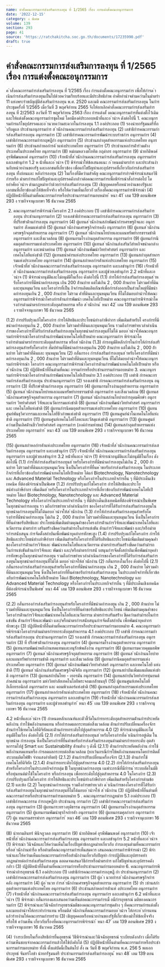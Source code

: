 ```yaml
---
name: คำสั่งคณะกรรมการส่งเสริมการลงทุน ที่ 1/2565 เรื่อง การแต่งตั้งคณะอนุกรรมการ
date: '2022-12-15'
category: ง พิเศษ
volume: 139
section: 293
page: 41
source: 'https://ratchakitcha.soc.go.th/documents/17235990.pdf'
draft: true
---
```


# คำสั่งคณะกรรมการส่งเสริมการลงทุน ที่ 1/2565 เรื่อง การแต่งตั้งคณะอนุกรรมการ

ค ําสั่งคณะกรรมกํารส่งเสริมกํารลงทุน ที่ 1/2565 เรื่อง กํารแต่งตั้งคณะอนุกรรมกําร เพื่อให้กํารด ําเนินกํารส่งเสริมกํารลงทุนเป็นไปด้วยควํามเรียบร้อยและมีประสิทธิภําพ อําศัยอํานําจตํามควํามในมําตรํา 11 แห่งพระรําชบัญญัติส่งเสริมกํารลงทุน พ.ศ. 2520 และมติ คณะกรรมกํารส่งเสริมกํารลงทุน ในกํารประชุมครั้งที่ 1/2565 เมื่อวันที่ 3 พฤศจิกํายน 2565 จึงให้ยกเลิกคําสั่งคณะกรรมกํารส่งเสริมกํารลงทุน ที่ 2/2563 ลงวันที่ 11 พฤศจิกํายน 2563 เรื่อง กํารแต่งตั้ งคณะอนุกรรมกํารที่แต่งตั้งไว้เดิม และให้แต่งตั้งคณะอนุกรรมกํารชุดใหม่ โดยมีองค์ประกอบหน้ําที่และอ ํานําจ ดังต่อไปนี้ 1. คณะอนุกรรมกํารแก้ไขอุปสรรคและอ ํานวยควํามสะดวกในกํารลงทุน 1.1 องค์ประกอบ (1) รองนํายกรัฐมนตรีที่ก ํากับดูแล ประธํานอนุกรรมกําร ส ํานักงํานคณะกรรมกํารส่งเสริมกํารลงทุน (2) เลขําธิกํารคณะกรรมกํารส่งเสริมกํารลงทุน อนุกรรมกําร (3) เลขําธิกํารคณะกรรมกํารพัฒนําระบบรําชกําร อนุกรรมกําร (4) เลขําธิกํารคณะกรรมกํารกฤษฎีกํา อนุกรรมกําร (5) ประธํานสภําอุตสําหกรรมแห่งประเทศไทย อนุกรรมกําร (6) ประธํานสภําหอกํารค้ ําแห่งประเทศไทย อนุกรรมกําร (7) ประธํานหอกํารค้ําร่วมต่ํางประเทศในประเทศไทย อนุกรรมกําร (8) หม่อมหลวงชโยทิต กฤดํากร อนุกรรมกําร (9) นํายกิติพงศ์ อุรพีพัฒนพงศ์ อนุกรรมกําร (10) เจ้ําหน้ําที่ส ํานักงํานคณะกรรมกํารส่งเสริมกํารลงทุน อนุกรรมกําร และเลขํานุกําร 1.2 ห น้ําที่และอ ํานําจ (1) พิจํารณําให้ข้อเสนอแนะ ก ําหนดมําตรกําร และประสํานงํานกับหน่วยงํานของรัฐ และเอกชนที่เกี่ยวข้อง เพื่อแก้ไขปัญหําและอุปสรรคที่เกี่ยวกับกํารส่งเสริมกํารลงทุน ทั้งก่อนและ หลังกํารลงทุน (2) ในเรื่องที่มีควํามสําคัญ คณะอนุกรรมกํารอําจพิจํารณําเสนอวิธีกํารหรือ มําตรกํารแก้ไขปัญหําและอุปสรรคดังกล่ําวต่อคณะกรรมกํารเพื่อพิจํารณําสั่งกํารต่อไป โดยอําศัยอ ํานําจ ตํามกฎหมํายว่ําด้วยกํารส่งเสริมกํารลงทุน (3) เชิญบุคคลหรือหน่วยงํานของรัฐและเอกชนที่เกี่ยวข้องมําให้ข้อเท็จจริง หรือให้ควํามเห็นเกี่ยวกั บเรื่องที่คณะอนุกรรมกํารพิจํารณํา (4) ปฏิบัติหน้ําที่อื่นตํามที่คณะกรรมกํารหรือประธํานกรรมกํารมอบหมําย ้ หนา 41 ่ เลม 139 ตอนพิเศษ 293 ง ราชกิจจานุเบกษา 16 ธันวาคม 2565

2. คณะอนุกรรมกํารพิจํารณําโครงกําร 2.1 องค์ประกอบ (1) เลขําธิกํารคณะกรรมกํารส่งเสริมกํารลงทุน ประธํานอนุกรรมกําร (2) รองเลขําธิกํารคณะกรรมกํารส่งเสริมกํารลงทุน อนุกรรมกําร (3) ที่ปรึกษําด้ํานกํารลงทุน อนุกรรมกําร (4) ผู้แทนส ํานักงํานสภําพัฒนํากํารเศรษฐกิจและ อนุกรรมกําร สังคมแห่งชําติ (5) ผู้แทนส ํานักงํานเศรษฐกิจกํารคลัง อนุกรรมกําร (6) ผู้แทนส ํานักงํานเศรษฐกิจอุตสําหกรรม อนุกรรมกําร (7) ผู้แทนส ํานักงํานนโยบํายและแผนทรัพยํากรธรรมชําติ อนุกรรมกําร และสิ่งแวดล้อม (8) ผู้แทนกรมโรงงํานอุตสําหกรรม อนุกรรมกําร (9) ผู้แทนกํารนิคมอุตสําหกรรมแห่งประเทศไทย อนุกรรมกําร (10) ผู้แทนส ํานักงํานส่งเสริมวิสําหกิจขนําดกลําง อนุกรรมกําร และขนําดย่อม (11) ผู้แทนส ํานักงํานพัฒนําวิทยําศําสตร์ อนุกรรมกําร และ เทคโนโลยีแห่งชําติ (12) ผู้แทนธนําคํารแห่งประเทศไทย อนุกรรมกําร (13) ผู้แทนสภําอุตสําหกรรมแห่งประเทศไทย อนุกรรมกําร (14) ผู้แทนสภําหอกํารค้ําแห่งประเทศไทย อนุกรรมกําร (15) เจ้ําหน้ําที่ส ํานักงํานคณะกรรมกํารส่งเสริมกํารลงทุน อนุกรรมกําร และเลขํานุกําร (16) เจ้ําหน้ําที่ส ํานักงํานคณะกรรมกํารส่งเสริมกํารลงทุน อนุกรรมกําร และผู้ช่วยเลขํานุกําร 2.2 หน้ําที่และอ ํานําจ (1) พิจํารณําอนุมัติและไม่อนุมัติในเรื่อง ดังต่อไปนี้ (1.1) กํารให้กํารส่งเสริมกํารลงทุนส ําหรับโครงกํารที่มีขนําดกํารลงทุน เกิน 200 ล้ํานบําท แต่ไม่เกิน 2 , 000 ล้ํานบําท ไม่รวมค่ําที่ดินและทุนหมุนเวียน และโครงกํารที่เป็น กิจกํารผลิตผลิตภัณฑ์เพื่อกํารส่งออกเป็นส่วนใหญ่ที่มีขนําดกํารลงทุนเกิน 2 , 000 ล้ํานบําท ไม่รวม ค่ําที่ดินและทุนหมุนเวียน ที่ไม่ได้มอบอํานําจให้คณะอนุกรรมกํารพิจํารณําโครงกํารด้ํานกํารพัฒนํา เทคโนโลยีเป้ําหมําย คณะอนุกรรมกํารพิจํารณําโครงกํารตํามมําตรกํารยกระดับอุตสําหกรรม หรือ ส ํานักงําน ้ หนา 42 ่ เลม 139 ตอนพิเศษ 293 ง ราชกิจจานุเบกษา 16 ธันวาคม 2565

(1.2) กํารปรับปรุงแก้ไขโครงกําร กํารให้สิทธิและประโยชน์ทํางภําษีอํากร เพิ่มเติมสําหรับโ ครงกํารที่มีขนําดกํารลงทุนเกิน 2 , 000 ล้ํานบําท ไม่รวมค่ําที่ดินและทุนหมุนเวียน รวมถึงกํารขยํายเวลําดําเนินกํารของโครงกํารที่ได้รับกํารส่งเสริมกํารลงทุนในทุกขนําดกํารลงทุนที่ไม่ได้ มอบอ ํานําจให้คณะอนุกรรมกํารพิจํารณําโครงกํารด้ํานกํารพัฒนําเทคโนโลยีเป้ําหมําย คณะอนุกรรมกําร พิจํารณําโครงกํารตํามมําตรกํารยกระดับอุตสําหกรรม หรือส ํานักงําน (1.3) กํารอนุมัติหลักกํารในกํารให้กํารส่งเสริมกํารลงทุนสําหรับโครงกําร สัมปทํานที่มีขนําดกํารลงทุนเกิน 200 ล้ํานบําท แต่ไม่เกิน 2 , 000 ล้ํานบําท ไม่รวมค่ําที่ดินและ ทุนหมุนเวียน (2) กลั่นกรอง กํารส่งเสริมกํารลงทุนส ําหรับโครงกํารที่มีขนําดกํารลงทุนเกิน 2 , 000 ล้ํานบําท ไม่รวมค่ําที่ดินและทุนหมุนเวียน ที่ไม่ได้มอบอํานําจให้คณะอนุกรรมกํารพิจํารณํา โครงกําร คณะอนุกรรมกํารพิจํารณําโครงกํารด้ํานกํารพัฒนําเทคโนโลยีเป้ําหมําย หรือส ํานักงําน (3) ปฏิบัติหน้ําที่อื่นตํามที่คณะ กรรมกํารหรือประธํานกรรมกํารมอบหมําย 3. คณะอนุกรรมกํารพิจํารณําโครงกํารด้ํานกํารพัฒนําเทคโนโลยีเป้ําหมําย 3.1 องค์ประกอบ (1) เลขําธิ กํารคณะกรรมกํารส่งเสริมกํารลงทุน ประธํานอนุกรรมกําร (2) รองเลขําธิ กํารคณะกรรมกํารส่งเสริมกํารลงทุน อนุกรรมกําร (3) ที่ปรึกษําด้ํานกํารลงทุน อนุกรรมกําร (4) ผู้แทนกรมโรงงํานอุตสําหกรรม อนุกรรมกําร (5) ผู้แทนส ํานักงํานนโยบํายและแผนทรัพยํากรธรรมชําติ อนุกรรมกําร และสิ่งแวดล้อม (6) ผู้แทนส ํานักงํานเศรษฐกิจอุตสําหกรรม อนุกรรมกําร (7) ผู้แทนส ํานักงํานสภํานโยบํายกํารอุดมศึกษํา อนุกรรมกําร วิทยําศําสตร์ วิจัยและนวัตกรรมแห่งชําติ (8) ผู้แทนส ํานักงํานพัฒนําวิทยําศําสตร์ อนุกรรมกําร และ เทคโนโลยีแห่งชําติ (9) ผู้แทนกํารนิคมอุตสําหกรรมแห่งประเทศไทย อนุกรรมกําร (10) ผู้แทนศูนย์พันธุวิศวกรรมและเทคโนโลยีชีวภําพแห่งชําติ อนุกรรมกําร (11) ผู้แทนศูนย์นําโนเทคโนโลยีแห่ง ชําติ อนุกรรมกําร (11) ผู้แทนศูนย์เทคโนโลยีโลหะและวัสดุแห่งชําติ อนุกรรมกําร (13) ผู้แทนศูนย์ควํามเป็นเลิศด้ํานชีววิทยําศําสตร์ อนุกรรมกําร (องค์กํารมหําชน) (14) ผู้แทนสภําอุตสําหกรรมแห่งประเทศไทย อนุกรรมกําร ้ หนา 43 ่ เลม 139 ตอนพิเศษ 293 ง ราชกิจจานุเบกษา 16 ธันวาคม 2565

(15) ผู้แทนสภําหอกํารค้ําแห่งประเทศไทย อนุกรรมกําร (16) เจ้ําหน้ําที่ส ํานักงํานคณะกรรมกํารส่งเสริมกํารลงทุน อนุกรรมกําร และเลขํานุกําร (17) เจ้ําหน้ําที่ส ํานักงํานคณะกรรมกํารส่งเสริมกํารลงทุน อนุกรรมกําร และผู้ช่วยเลขํานุกําร 3.2 หน้ําที่และอ ํานําจ (1) พิจํารณําอนุมัติและไม่อนุมัติในเรื่อง ดังต่อไปนี้ (1.1) กํารให้กํารส่งเสริมกํารลงทุนส ําหรับโครงกํารที่มีขนําดกํารลงทุนไม่เกิน 2 , 000 ล้ํานบําท ไม่รวมค่ําที่ดินและทุนหมุนเวียน ซึ่งเป็นโครงกํารที่ยื่นค ําขอรับกํารส่งเสริมกํารลงทุน ในประเภทกิจกํารที่เกี่ยวข้องกับกํารพัฒนําเทคโนโลยีเป้ําหมําย ได้แก่ Biotechnology, Nanotechnology และ Advanced Material Technology หรือโครงกํารในประเภทกิจกํารอื่น ๆ ที่มีประเด็นเชิงเทคนิค ที่ต้องพิจํารณําเป็นพิเศษ (1.2) กํารปรับปรุงแก้ไขโครงกําร กํารให้สิทธิและประโยชน์ทํางภําษีอํากร เพิ่มเติมส ําหรับโครงกํารในประเภทกิจกํารที่เกี่ยวข้องกับกํารพัฒนําเทคโนโลยีเป้ําหมําย ได้แก่ Biotechnology, Nanotechnology และ Advanced Material Technology หรือโครงกํารในประเภทกิจกํารอื่น ๆ ที่มีประเด็นเชิงเทคนิคที่ต้องพิจํารณําเป็นพิเศษในทุกขนําดกํารลงทุน รว มถึงกํารขยํายเวลําดําเนินกําร ของโครงกํารที่ได้รับกํารส่งเสริมกํารลงทุนในทุกขนําดกํารลงทุนที่ไม่ได้มอบอ ํานําจให้ส ํานักงําน (1.3) กํารให้กํารส่งเสริมกํารลงทุนสําหรับโครงกํารที่มีขนําดกํารลงทุน ไม่เกิน 2 , 000 ล้ํานบําท ไม่รวมค่ําที่ดินและทุนหมุนเวียน ซึ่งเป็นโครงกํารที่ยื่นคําขอรับสิทธิและ ประโยชน์เพิ่มเติมตํามคุณค่ําของโครงกํารด้ํานกํารวิจัยและพัฒนําเทคโนโลยีและนวัตกรรม มําตรกําร เสริมสร้ํางขีดควํามสํามํารถในกํารแข่งขัน ด้ํานกํารวิจัยและพัฒนํา และ/หรือมําตรกํารสนับสนุน กํารจัดตั้งสถําบันเพื่อพัฒนําบุคลํากรทักษะสูง (1.4) กํารปรับปรุงแก้ไขโครงกําร กํารให้สิทธิและประโยชน์ทํางภําษีอํากร เพิ่มเติมสําหรับโครงกํารที่ได้รับสิทธิและประโยชน์เพิ่มเติมตํามคุณค่ําของโครงกํารด้ํานกํารวิจัยและ พัฒนําเทคโนโลยีและนวัตกรรม มําตรกํารเสริมสร้ํางขีดควํามสํามํารถในกํารแข่งขันด้ํานกํารวิจัยและ พัฒนํา และ/หรือมําตรกํารสนั บสนุนกํารจัดตั้งสถําบันเพื่อพัฒนําบุคลํากรทักษะสูงในทุกขนําดกํารลงทุน รวมถึงกํารขยํายเวลําดําเนินกํารของโครงกํารที่ได้รับกํารส่งเสริมกํารลงทุนในทุกขนําดกํารลงทุนที่ไม่ได้ มอบอ ํานําจให้ส ํานักงําน (2) กลั่นกรองในเรื่อง ดังต่อไปนี้ (2.1) กลั่นกรองกํารส่งเสริมกํารลงทุนสําหรับโครงกํารที่มีขนําดกํารลงทุน เกิน 2 , 000 ล้ํานบําท ไม่รวมค่ําที่ดินและทุนหมุนเวียน ซึ่งเป็นโครงกํารที่ยื่นคําขอรับกํารส่งเสริมกํารลงทุน ในประเภทกิจกํารที่เกี่ยวข้องกับกํารพัฒนําเทคโนโลยีเป้ําหมําย ได้แก่ Biotechnology, Nanotechnology และ Advanced Material Technology หรือโครงกํารในประเภทกิจกํารอื่น ๆ ที่มีประเด็นเชิงเทคนิค ที่ต้องพิจํารณําเป็นพิเศษ ้ หนา 44 ่ เลม 139 ตอนพิเศษ 293 ง ราชกิจจานุเบกษา 16 ธันวาคม 2565

(2.2) กลั่นกรองกํารส่งเสริมกํารลงทุนสําหรับโครงกํารที่มีขนําดกํารลงทุน เกิน 2 , 000 ล้ํานบําท ไม่รวมค่ําที่ดินและทุนหมุนเวียน ซึ่งเป็นโครงกํารที่ยื่นคําขอรับสิทธิและประโยชน์ เพิ่มเติมตํามคุณค่ําของโครงกํารด้ํานกํารวิจัยและพัฒนําเทคโนโลยีและนวัตกรรม มําตรกํารเสริมสร้ําง ขีดควํามสํามํารถในกํารแข่งขัน ด้ํานกํารวิจัยและพัฒนํา และ/หรือมําตรกํารสนับสนุนกํารจัดตั้งสถําบัน เพื่อพัฒนําบุคลํากรทักษะสูง (3) ปฏิบัติหน้ําที่อื่นตํามที่คณะกรรมกํารหรือประธํานกรรมกํารมอบหมําย 4. คณะอนุกรรมกํารพิจํารณําโครงกํารตํามมําตรกํารยกระดับอุตสําหกรรม 4.1 องค์ประกอบ (1) เลขําธิ กํารคณะกรรมกํารส่งเสริมกํารลงทุน ประธํานอนุกรรมกําร (2) รองเลขําธิ กํารคณะกรรมกํารส่งเสริมกํารลงทุน อนุกรรมกําร (3) ที่ ปรึกษําด้ํานกํารลงทุน อนุกรรมกําร (4) ผู้แทนกรมโรงงํานอุตสําหกรรม อนุกรรมกําร (5) ผู้แทนกรมพัฒนําพลังงํานทดแทนและอนุรักษ์พลังงําน อนุกรรมกําร (6) ผู้แทนกรมควบคุมมลพิษ อนุกรรมกําร (7) ผู้แทนส ํานักงํานเศรษฐกิจอุตสําหกรรม อนุกรรมกําร (8) ผู้แทนส ํานักงํานนโยบํายและแผนทรัพยํากรธรรมชําติ อนุกรรมกําร และสิ่งแวดล้อม (9) ผู้แทนกํารนิคมอุตสําหกรรมแห่งประเทศไทย อนุกรรมกําร (10) ผู้แทนส ํานักงํานพัฒนําวิทยําศําสตร์ อนุกรรมกําร และเทคโนโลยี แห่งชําติ (11) ผู้แทนส ํานักงํานส่งเสริมเศรษฐกิจดิจิทัล อนุกรรมกําร (12) ผู้แทนสถําบันเพิ่มผลผลิตแห่งชําติ อนุกรรมกําร (13) ผู้แทนสถําบันไทย - เยอรมัน อนุกรรมกําร (14) ผู้แทนสถําบันวิทยํากํารหุ่นยนต์ภําคสนําม อนุกรรมกําร มหําวิทยําลัยเทคโนโลยีพระจอมเกล้ําธนบุรี (15) ผู้แทนศูนย์เทคโนโลยีอิเล็กทรอนิกส์ อนุกรรมกําร และ คอมพิวเตอร์แห่งชําติ (16) ผู้แทนสภําอุตสําหกรรมแห่งประเทศไทย อนุกรรมกําร (17) ผู้แทนสภําหอกํารค้ําแห่งประเทศไทย อนุกรรมกําร (18) เจ้ําหน้ําที่ส ํานักงํานคณะกรรมกํารส่งเสริมกํารลงทุน อนุกรรมกําร และเลขํานุกําร (19) เจ้ําหน้ําที่ส ํานักงํานคณะกรรมกํารส่งเสริมกํารลงทุน อนุกรรมกําร และผู้ช่วยเลขํานุกําร ้ หนา 45 ่ เลม 139 ตอนพิเศษ 293 ง ราชกิจจานุเบกษา 16 ธันวาคม 2565

4.2 หน้ําที่และอ ํานําจ (1) กําหนดหลักเกณฑ์และตัวชี้วัดในกํารยกระดับอุตสําหกรรมด้ํานกํารประหยัด พลังงําน กํารใช้พลังงํานทดแทน หรือกํารลดผลกระทบต่อสิ่งแวดล้อม ด้ํานกํารปรับเปลี่ยนเครื่องจักร ด้ํานกํารใช้เทคโนโลยีดิจิทัลและด้ํานกํารยกระดับไปสู่อุตสําหกรรม 4.0 (2) พิจํารณําอนุมัติและไม่อนุมัติในเรื่อง ดังต่อไปนี้ (2.1) กํารให้กํารส่งเสริมกํารลงทุนส ําหรับโครงกํารที่ด ําเนินกํารอยู่เดิม ในทุกขนําด กํารลงทุน ซึ่งเป็นโครงกํารที่ยื่นคําขอรับกํารส่งเสริมกํารลงทุนตํามมําตรกํารยกระดับ อุตสําหกรรมไปสู่ Smart และ Sustainability ด้ํานต่ําง ๆ ดังนี้ (2.1.1) ด้ํานกํารประหยัดพลังงําน กํารใช้พลังงํานทดแทนหรือ กํารลดผลกระทบต่อสิ่งแวดล้อม (ยกเว้นกรณีกํารใช้พลังงํานทดแทนโดยกํารติดตั้ งระบบผลิตไฟฟ้ํา จํากแสงอําทิตย์) (2.1.2) ด้ํานกํารปรับเปลี่ยนเครื่องจักร (2.1.3) ด้ํานกํารใช้เทคโนโลยีดิจิทัล (2.1.4) ด้ํานกํารยกระดับไปสู่อุตสําหกรรม 4.0 (2.2) กํารให้กํารส่งเสริมกํารลงทุนสําหรับโครงกํารในประเภทกิจกํารกลุ่ม B ในทุกขนําดกํารลงทุน เฉพําะกรณีที่มีกํารน ําระบบอัตโนมัติหรือหุ่นยนต์มําใช้ในโครงกําร หรือกํารลงทุน เพื่อยกระดับไปสู่อุตสําหกรรม 4.0 ในโครงกําร (2.3) กํารปรับปรุงแก้ไขโครงกําร กํารให้สิทธิและประโยชน์ทํางภําษีอํากร เพิ่มเติมสําหรับโครงกํารตํามข้อ (2.1) และข้อ (2.2) ในทุกขนําดกํารลงทุน รวมถึงกํารขยํายเวลํา ด ําเนินกํารของโครงกํารที่ได้รับกํารส่งเสริมกํารลงทุนในทุกขนําดกํารลงทุนที่ไม่ได้มอบอ ํานําจให้ ส ํานักงําน (3) ปฏิบัติหน้ําที่อื่นตํามที่คณะกรรมกํารหรือประธํานกรรมกํารมอบหมําย 5 . คณะอนุกรรมกํารกฎหมําย 5.1 องค์ประกอบ (1) เลขําธิกํารคณะกรรม กํารกฤษฎีกํา ประธํานอนุ กรรมกําร (2) เลขําธิกํารคณะกรรมกํารส่งเสริมกํารลงทุน อนุกรรมกําร (3) ผู้แทนกระทรวงยุติธรรม อนุกรรมกําร (4) ผู้แทนกรมโรงงํานอุตสําหกรรม อนุกรรมกําร (5) ผู้แทนกรมพัฒนําธุรกิจกํารค้ํา อนุกรรมกําร (6) ผู้แทนกรมศุลกํากร อนุกรรมกําร (7) ผู้แ ทนกรมสรรพํากร อนุกรรมกําร ้ หนา 46 ่ เลม 139 ตอนพิเศษ 293 ง ราชกิจจานุเบกษา 16 ธันวาคม 2565

(8) นํายกมลินทร์ พินิจภูวดล อนุกรรมกําร (9) นํายกิติพงศ์ อุรพีพัฒนพงศ์ อนุกรรมกําร (10) เจ้ําหน้ําที่ส ํานักงํานคณะกรรมกํารส่งเสริมกํารลงทุน อนุกรรมกําร และเลขํานุกําร 5.2 หน้ําที่และอ ํานําจ (1) พิจํารณํา วินิจฉัยและให้ควํามเห็นในเรื่องปัญหําข้อกฎหมํายเกี่ยวกับ กํารลงทุนตํามที่คณะกรรมกํารหรือส ํานักงํานหํารือ หรือตํามที่คณะอนุกรรมกํารเห็นสมควร เสนอคณะกรรมกํารพิจํารณํา (2) พิจํารณําและให้ควํามเห็นแก่คณะกรรมกํารหรือสํานักงํานเกี่ยวกับปัญหํา กํารปฏิบัติและอุปสรรคทํางกฎหมํายต่อกํารส่งเสริมกํารลงทุน ตลอดจนเสนอวิธีกํารหรือมําตรกําร แก้ไขปัญหําและอุปสรรคดังกล่ําว (3) ปฏิบัติหน้ําที่อื่นตํามที่คณะกรรมกํารหรือประธํานกรรมกํารมอบหมําย 6. คณะอนุกรรมกํารพิจํารณํากํารอุทธรณ์ 6.1 องค์ประกอบ (1) เลขําธิกํารคณะกรรมกํารกฤษฎี กํา ประธํานอนุกรรมกําร (2) เลขําธิกํารคณะกรรมกํารส่งเสริมกํารลงทุน อนุกรรมกําร (3) ผู้อ ํา นวยกํารส ํานักงํานเศรษฐกิจกํารคลัง อนุกรรมกําร (4) ผู้อ ํานวย กํารส ํานักงํานเศรษฐกิจอุตสําหกรรม อนุกรรมกําร (5) ปร ะธํานสภําอุตสําหกรรมแห่งประเทศไทย อนุกรรมกําร (6) ประธํานสภําหอกํารค้ําแห่ งประเทศไทย อนุกรรมกําร (7) เจ้ําหน้ําที่ส ํานักงํานคณะกรรมกํารส่งเสริมกํารลงทุน อนุกรรมกําร และเลขํานุกําร 6.2 หน้ําที่และอ ํานําจ (1) พิจํารณํา กลั่นกรองและเสนอควํามเห็นต่อคณะกรรมกํารเมื่ อมีกํารอุทธรณ์ มติของคณะกรรมกําร (2) พิจํารณําและวินิจฉัยกํารอุทธรณ์มติของคณะอนุกรรมกํารชุดต่ําง ๆ ที่คณะกรรมกํารแต่งตั้งและมอบอํานําจให้กระทํากํารแทน หรือมติส ํานักงํานที่คณะกรรมกํารมอบอ ํานําจ ให้กระท ํากํารแทนแล้วรํายงํานให้คณะกรรมกํารทรําบ (3) เชิญบุคคลหรือหน่วยงํานของรัฐที่เกี่ยวข้องมําให้ข้อเท็จจริง หรือให้ ควํามเห็น เกี่ยวกับเรื่องที่คณะอนุกรรมกํารพิจํารณํา ้ หนา 47 ่ เลม 139 ตอนพิเศษ 293 ง ราชกิจจานุเบกษา 16 ธันวาคม 2565

(4) วํางระเบียบในเรื่องสิทธิกํารยื่นอุทธรณ์ วิธีพิจํารณําและวินิจฉัยอุทธรณ์ ระเบียบดังกล่ําว เมื่อได้รับควํามเห็นชอบจํากคณะกรรมกํารแล้วให้ใช้บังคับได้ (5) ปฏิบัติหน้ําที่อื่นตํามที่คณะกรรมกํารหรือประธํานกรรมกํารมอบหมําย ทั้งนี้ ตั้งแต่บัดนี้เป็นต้นไป สั่ง ณ วันที่ 8 พฤศจิกํายน พ.ศ. 256 5 พลเอก ประยุทธ์ จันทร์โอชํา นํายกรัฐมนตรี ประธํานกรรมกํารส่งเสริมกํารลงทุน ้ หนา 48 ่ เลม 139 ตอนพิเศษ 293 ง ราชกิจจานุเบกษา 16 ธันวาคม 2565
